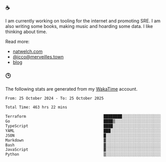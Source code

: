 ### ☕

I am currently working on tooling for the internet and promoting SRE. I am also writing some books, making music and hoarding some data. I like thinking about time.

Read more:

 - [natwelch.com](https://natwelch.com)
 - [@icco@merveilles.town](https://merveilles.town/@icco)
 - [blog](https://writing.natwelch.com)

### 🕒

The following stats are generated from my [WakaTime](https://wakatime.com/@icco) account.

<!--START_SECTION:waka-->

```txt
From: 25 October 2024 - To: 25 October 2025

Total Time: 463 hrs 22 mins

Terraform                                  ████████░░░░░░░░░░░░░░░░░   31.36 %
Go                                         ████▒░░░░░░░░░░░░░░░░░░░░   16.74 %
TypeScript                                 ████░░░░░░░░░░░░░░░░░░░░░   16.08 %
YAML                                       ███░░░░░░░░░░░░░░░░░░░░░░   11.93 %
JSON                                       █░░░░░░░░░░░░░░░░░░░░░░░░   03.68 %
Markdown                                   ▓░░░░░░░░░░░░░░░░░░░░░░░░   02.62 %
Bash                                       ▓░░░░░░░░░░░░░░░░░░░░░░░░   02.61 %
JavaScript                                 ▓░░░░░░░░░░░░░░░░░░░░░░░░   02.04 %
Python                                     ▒░░░░░░░░░░░░░░░░░░░░░░░░   01.60 %
```

<!--END_SECTION:waka-->
